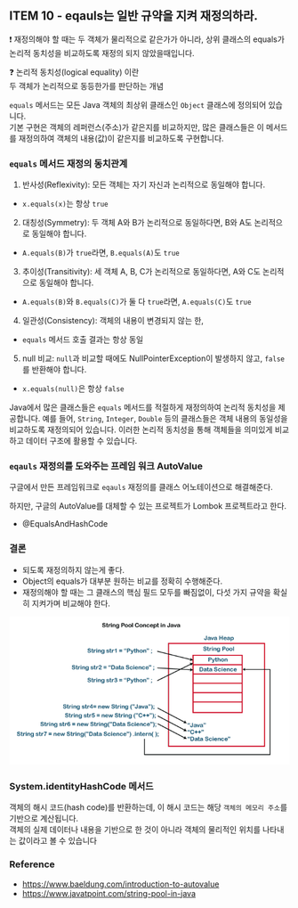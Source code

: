 ## ITEM 10 - eqauls는 일반 규약을 지켜 재정의하라.

❗️ 재정의해야 할 때는 두 객체가 물리적으로 같은가가 아니라, 상위 클래스의 equals가 논리적 동치성을 비교하도록 재정의 되지 않았을때입니다.

❓ 논리적 동치성(logical equality) 이란   
두 객체가 논리적으로 동등한가를 판단하는 개념

`equals` 메서드는 모든 Java 객체의 최상위 클래스인 `Object` 클래스에 정의되어 있습니다.   
기본 구현은 객체의 레퍼런스(주소)가 같은지를 비교하지만, 많은 클래스들은 이 메서드를 재정의하여 객체의 내용(값)이 같은지를 비교하도록 구현합니다.

### `equals` 메서드 재정의 동치관계

1. 반사성(Reflexivity): 모든 객체는 자기 자신과 논리적으로 동일해야 합니다.    
- `x.equals(x)`는 항상 `true`

2. 대칭성(Symmetry): 두 객체 A와 B가 논리적으로 동일하다면, B와 A도 논리적으로 동일해야 합니다.
- `A.equals(B)`가 `true`라면, `B.equals(A)`도 `true`

3. 추이성(Transitivity): 세 객체 A, B, C가 논리적으로 동일하다면, A와 C도 논리적으로 동일해야 합니다. 
- `A.equals(B)`와 `B.equals(C)`가 둘 다 `true`라면, `A.equals(C)`도 `true`

4. 일관성(Consistency): 객체의 내용이 변경되지 않는 한, 
- `equals` 메서드 호출 결과는 항상 동일

5. null 비교: `null`과 비교할 때에도 NullPointerException이 발생하지 않고, `false`를 반환해야 합니다. 
- `x.equals(null)`은 항상 `false`

Java에서 많은 클래스들은 `equals` 메서드를 적절하게 재정의하여 논리적 동치성을 제공합니다. 예를 들어, `String`, `Integer`, `Double` 등의 클래스들은 객체 내용의 동일성을 비교하도록 재정의되어 있습니다. 이러한 논리적 동치성을 통해 객체들을 의미있게 비교하고 데이터 구조에 활용할 수 있습니다.

### `eqauls` 재정의를 도와주는 프레임 워크 AutoValue
구글에서 만든 프레임워크로 `eqauls` 재정의를 클래스 어노테이션으로 해결해준다.

하지만, 구글의 AutoValue를 대체할 수 있는 프로젝트가 Lombok 프로젝트라고 한다.
- @EqualsAndHashCode

### 결론
- 되도록 재정의하지 않는게 좋다.
- Object의 equals가 대부분 원하는 비교를 정확히 수행해준다.    
- 재정의해야 할 때는 그 클래스의 핵심 필드 모두를 빠짐없이, 다섯 가지 규약을 확실히 지켜가며 비교해야 한다.

![img.png](img.png)
### System.identityHashCode 메서드
객체의 해시 코드(hash code)를 반환하는데, 이 해시 코드는 해당 `객체의 메모리 주소`를 기반으로 계산됩니다.    
객체의 실제 데이터나 내용을 기반으로 한 것이 아니라 객체의 물리적인 위치를 나타내는 값이라고 볼 수 있습니다

### Reference
- https://www.baeldung.com/introduction-to-autovalue
- https://www.javatpoint.com/string-pool-in-java



